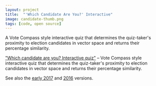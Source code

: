 ```yaml
---
layout: project
title:  "'Which Candidate Are You?' Interactive"
image: candidate-thumb.png
tags: [code, open source]
---
```


A Vote Compass style interactive quiz that determines the quiz-taker's proximity to election candidates in vector space and returns their percentage similarity.

["Which candidate are you? Interactive quiz"](http://honisoit.com/2017/09/interactive-which-src-president-candidate-are-you/) – Vote Compass style interactive quiz that determines the quiz-taker's proximity to election candidates in vector space and returns their percentage similarity.

See also the [early 2017](http://honisoit.com/2017/05/which-usu-candidate-are-you/) and [2016](http://honisoit.com/2016/05/interactive-which-usu-candidate-should-i-vote-for/) versions.
